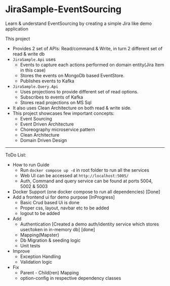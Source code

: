 # JiraSample-EventSourcing
Learn &amp; understand EventSourcing by creating a simple Jira like demo application

This project 
* Provides 2 set of APIs: Read/command & Write, in turn 2 different set of read & write db
* `JiraSample.Api` uses
  * Events to capture each actions performed on domain entity(Jira Item in this case)
  * Stores the events on MongoDb based EventStore.
  * Publishes events to Kafka
* `JiraSample.Query.Api`
  * Uses projections to provide different set of read options.
  * Subscribes to events of Kafka
  * Stores read projections on MS Sql 
* It also uses Clean Architecture on both read & write side.
* This project showcases few important concepts:
  * Event Sourcing
  * Event Driven Architecture
  * Choreography microservice pattern
  * Clean Architecture
  * Domain Driven Design

--------------------------------------------------
ToDo List:
* How to run Guide
  * Run `docker compose up -d` in root folder to run all the services
  * Web UI can be accessed at `http://localhost:5005/`
  * Auth, Command and query service can be found at ports 5004, 5002 & 5003
* Docker Support (one docker compose to run all dependencies) [Done]
* Add a frontend ui for demo purpose [InProgress]
  * Basic Crud based Ui is done
  * Proper css, layout, navbar etc to be added
  * logout to be added 
* Add
  * Authentication [Created a demo auth/identity service which stores user/token in in-memory db] [done]
  * Mapping(Mapster)
  * Db Migration & seeding logic
  * Unit tests
* Improve
  * Exception Handling
  * Validation logic
* Fix
  * Parent - Child(ren) Mapping
  * option-config in respective dependency classes
